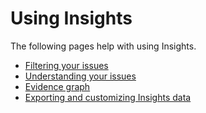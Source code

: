# Using Insights

The following pages help with using Insights.

* [Filtering your issues](filtering-your-issues.md)
* [Understanding your issues](understanding-your-issues.md)
* [Evidence graph](evidence-graph.md)
* [Exporting and customizing Insights data](exporting-and-customizing-insights-data.md)
